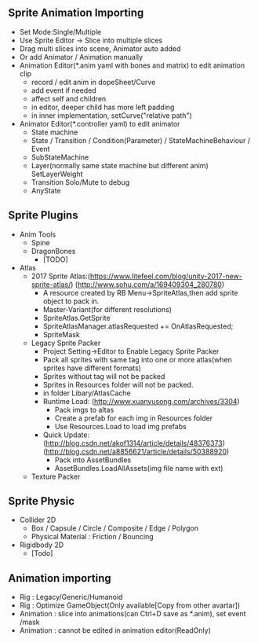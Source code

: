 ## Sprite Animation Importing
- Set Mode:Single/Multiple
- Use Sprite Editor -> Slice into multiple slices
- Drag multi slices into scene, Animator auto added
- Or add Animator / Animation manually
- Animation Editor(*.anim yaml with bones and matrix) to edit animation clip
    - record / edit anim in dopeSheet/Curve
    - add event if needed
    - affect self and children
    - in editor, deeper child has more left padding
    - in inner implementation, setCurve("relative path")
- Animator Editor(*.controller yaml) to edit animator
    - State machine      
    - State / Transition / Condition(Parameter) / StateMachineBehaviour / Event
    - SubStateMachine
    - Layer(normally same state machine but different anim) SetLayerWeight
    - Transition Solo/Mute to debug
    - AnyState

## Sprite Plugins
- Anim Tools
    - Spine
    - DragonBones
        - [TODO]
- Atlas
    - 2017 Sprite Atlas:(https://www.litefeel.com/blog/unity-2017-new-sprite-atlas/)
        (http://www.sohu.com/a/169409304_280780)
        - A resource created by RB Menu->SpriteAtlas,then add sprite object to pack in.
        - Master-Variant(for different resolutions)
        - SpriteAtlas.GetSprite
        - SpriteAtlasManager.atlasRequested += OnAtlasRequested;
        - SpriteMask
    - Legacy Sprite Packer
        - Project Setting->Editor to Enable Legacy Sprite Packer
        - Pack all sprites with same tag into one or more atlas(when sprites have different formats)
        - Sprites without tag will not be packed
        - Sprites in Resources folder will not be packed.
        - in folder Libary/AtlasCache
        - Runtime Load: (http://www.xuanyusong.com/archives/3304)
            - Pack imgs to altas
            - Create a prefab for each img in Resources folder
            - Use Resources.Load to load img prefabs
        - Quick Update: (http://blog.csdn.net/akof1314/article/details/48376373)
            (http://blog.csdn.net/a8856621/article/details/50388920)
            - Pack into AssetBundles
            - AssetBundles.LoadAllAssets<Sprite>(img file name with ext)
    - Texture Packer

## Sprite Physic
- Collider 2D
    - Box / Capsule / Circle / Composite / Edge / Polygon
    - Physical Material : Friction / Bouncing
- Rigidbody 2D
    - [Todo]

## Animation importing
- Rig : Legacy/Generic/Humanoid
- Rig : Optimize GameObject(Only available[Copy from other avartar])
- Animation : slice into animations(can Ctrl+D save as *.anim), set event /mask
- Animation : cannot be edited in animation editor(ReadOnly)